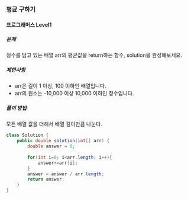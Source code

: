 ### 평균 구하기

#### 프로그래머스 Level1

##### 문제
정수를 담고 있는 배열 arr의 평균값을 return하는 함수, solution을 완성해보세요.

##### 제한사항
- arr은 길이 1 이상, 100 이하인 배열입니다.
- arr의 원소는 -10,000 이상 10,000 이하인 정수입니다.

##### 풀이 방법
모든 배열 값을 더해서 배열 길이만큼 나눈다.

```java
class Solution {
    public double solution(int[] arr) {
        double answer = 0;
        
        for(int i=0; i<arr.length; i++){
            answer+=arr[i];
        }
        answer = answer / arr.length;
        return answer;
    }
}
```
